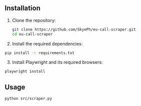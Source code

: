 ## Installation

1. Clone the repository:

   ```bash
   git clone https://github.com/SkyePh/eu-call-scraper.git
   cd eu-call-scraper
   ```
2. Install the required dependencies:

  ```bash
  pip install -r requirements.txt
  ```
3. Install Playwright and its required browsers:

  ```bash
  playwright install
  ```

## Usage

   ```bash
   python src/scraper.py
